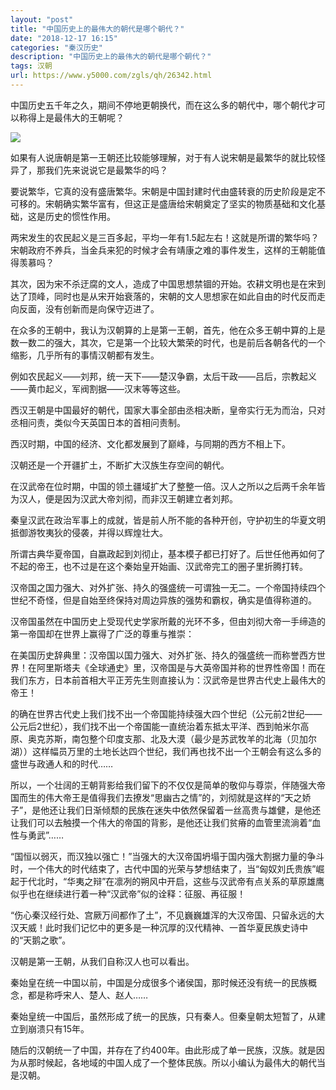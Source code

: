 ```yaml
---
layout: "post"
title: "中国历史上的最伟大的朝代是哪个朝代？"
date: "2018-12-17 16:15"
categories: "秦汉历史"
description: "中国历史上的最伟大的朝代是哪个朝代？"
tags: 汉朝
url: https://www.y5000.com/zgls/qh/26342.html
---
```






中国历史五千年之久，期间不停地更朝换代，而在这么多的朝代中，哪个朝代才可以称得上是最伟大的王朝呢？

![](https://img.y5000.com/uploads/allimg/171114/13-1G1141KT0O9.jpg)

如果有人说唐朝是第一王朝还比较能够理解，对于有人说宋朝是最繁华的就比较怪异了，那我们先来说说它是最繁华的吗？

要说繁华，它真的没有盛唐繁华。宋朝是中国封建时代由盛转衰的历史阶段是定不可移的。宋朝确实繁华富有，但这正是盛唐给宋朝奠定了坚实的物质基础和文化基础，这是历史的惯性作用。

两宋发生的农民起义是三百多起，平均一年有1.5起左右！这就是所谓的繁华吗？宋朝政府不养兵，当金兵来犯的时候才会有靖康之难的事件发生，这样的王朝能值得羡慕吗？

其次，因为宋不杀迂腐的文人，造成了中国思想禁锢的开始。农耕文明也是在宋到达了顶峰，同时也是从宋开始衰落的，宋朝的文人思想家在如此自由的时代反而走向反面，没有创新而是向保守迈进了。

在众多的王朝中，我认为汉朝算的上是第一王朝，首先，他在众多王朝中算的上是数一数二的强大，其次，它是第一个比较大繁荣的时代，也是前后各朝各代的一个缩影，几乎所有的事情汉朝都有发生。

例如农民起义——刘邦，统一天下——楚汉争霸，太后干政——吕后，宗教起义——黄巾起义，军阀割据——汉末等等这些。

西汉王朝是中国最好的朝代，国家大事全部由丞相决断，皇帝实行无为而治，只对丞相问责，类似今天英国日本的首相问责制。

西汉时期，中国的经济、文化都发展到了巅峰，与同期的西方不相上下。

汉朝还是一个开疆扩土，不断扩大汉族生存空间的朝代。

在汉武帝在位时期，中国的领土疆域扩大了整整一倍。汉人之所以之后两千余年皆为汉人，便是因为汉武大帝刘彻，而非汉王朝建立者刘邦。

秦皇汉武在政治军事上的成就，皆是前人所不能的各种开创，守护初生的华夏文明抵御游牧夷狄的侵袭，并得以辉煌壮大。

所谓古典华夏帝国，自嬴政起到刘彻止，基本模子都已打好了。后世任他再如何了不起的帝王，也不过是在这个秦始皇开始画、汉武帝完工的圈子里折腾打转。

汉帝国之国力强大、对外扩张、持久的强盛统一可谓独一无二。一个帝国持续四个世纪不奇怪，但是自始至终保持对周边异族的强势和霸权，确实是值得称道的。

汉帝国虽然在中国历史上受现代史学家所戴的光环不多，但由刘彻大帝一手缔造的第一帝国却在世界上赢得了广泛的尊重与推崇：

在美国历史辞典里：汉帝国以国力强大、对外扩张、持久的强盛统一而称誉西方世界！在阿里斯塔夫《全球通史》里，汉帝国是与大英帝国并称的世界性帝国！而在我们东方，日本前首相大平正芳先生则直接认为：汉武帝是世界古代史上最伟大的帝王！

的确在世界古代史上我们找不出一个帝国能持续强大四个世纪（公元前2世纪——公元后2世纪），我们找不出一个帝国能一直统治着东抵太平洋、西到帕米尔高原、奥克苏斯，南包整个印度支那、北及大漠（最少是苏武牧羊的北海（贝加尔湖））这样幅员万里的土地长达四个世纪，我们再也找不出一个王朝会有这么多的盛世与政通人和的时代……

所以，一个壮阔的王朝背影给我们留下的不仅仅是简单的敬仰与尊崇，伴随强大帝国而生的伟大帝王是值得我们去撩发“思幽古之情”的，刘彻就是这样的“天之娇子”，是他还让我们日渐倾颓的民族在迷失中依然保留着一丝高贵与雄健，是他还让我们可以去触摸一个伟大的帝国的背影，是他还让我们贫瘠的血管里流淌着“血性与勇武”……

“国恒以弱灭，而汉独以强亡！”当强大的大汉帝国坍塌于国内强大割据力量的争斗时，一个伟大的时代结束了，古代中国的光荣与梦想结束了，当“匈奴刘氏贵族”崛起于代北时，“华夷之辩”在凛冽的朔风中开启，这些与汉武帝有点关系的草原雄鹰似乎也在继续进行着一种“汉武帝”似的诠释：征服、再征服！

“伤心秦汉经行处、宫厥万间都作了土”，不见巍巍雄浑的大汉帝国、只留永远的大汉天威！此时我们记忆中的更多是一种沉厚的汉代精神、一首华夏民族史诗中的“天鹅之歌”。

汉朝是第一王朝，从我们自称汉人也可以看出。

秦始皇在统一中国以前，中国是分成很多个诸侯国，那时候还没有统一的民族概念，都是称呼宋人、楚人、赵人……

秦始皇统一中国后，虽然形成了统一的民族，只有秦人。但秦皇朝太短暂了，从建立到崩溃只有15年。

随后的汉朝统一了中国，并存在了约400年。由此形成了单一民族，汉族。就是因为从那时候起，各地域的中国人成了一个整体民族。所以小编认为最伟大的朝代当是汉朝。
